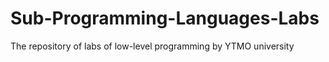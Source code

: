 # Sub-Programming-Languages-Labs
The repository of labs of low-level programming by YTMO university
